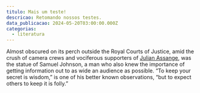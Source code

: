 ```yaml
---
titulo: Mais um teste!
descricao: Retomando nossos testes.
data_publicacao: 2024-05-20T03:00:00.000Z
categorias:
  - literatura
---
```


Almost obscured on its perch outside the Royal Courts of Justice, amid the crush of camera crews and vociferous supporters of [Julian Assange](https://www.theguardian.com/media/julian-assange), was the statue of Samuel Johnson, a man who also knew the importance of getting information out to as wide an audience as possible. “To keep your secret is wisdom,” is one of his better known observations, “but to expect others to keep it is folly.”
